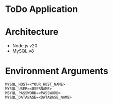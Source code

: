 # ToDo Application

# Architecture

- Node.js v20
- MySQL v8

# Environment Arguments

```
MYSQL_HOST=<YOUR_HOST_NAME>
MYSQL_USER=<USERNAME>
MSYQL_PASSWORD=<PASSWORD>
MYSQL_DATABASE=<DATABASE_NAME>
```